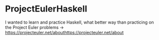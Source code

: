 # ProjectEulerHaskell

I wanted to learn and practice Haskell, what better way than practicing on the Project Euler problems -> https://projecteuler.net/abouthttps://projecteuler.net/about
